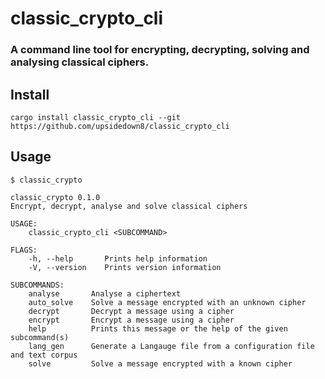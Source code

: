 # **classic_crypto_cli**

### A command line tool for encrypting, decrypting, solving and analysing classical ciphers.

## Install
```
cargo install classic_crypto_cli --git https://github.com/upsidedown8/classic_crypto_cli
```
## Usage
```
$ classic_crypto

classic_crypto 0.1.0
Encrypt, decrypt, analyse and solve classical ciphers

USAGE:
    classic_crypto_cli <SUBCOMMAND>

FLAGS:
    -h, --help       Prints help information
    -V, --version    Prints version information

SUBCOMMANDS:
    analyse       Analyse a ciphertext
    auto_solve    Solve a message encrypted with an unknown cipher
    decrypt       Decrypt a message using a cipher
    encrypt       Encrypt a message using a cipher
    help          Prints this message or the help of the given subcommand(s)
    lang_gen      Generate a Langauge file from a configuration file and text corpus
    solve         Solve a message encrypted with a known cipher
```
